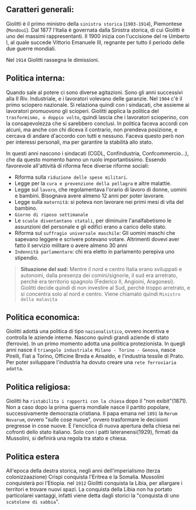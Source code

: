 <IndicePath/>
<script>
  import IndicePath from '$lib/IndicePath/index.svelte';
  </script>

## Caratteri generali:
Giolitti è il primo ministro della `sinistra storica` (`1903-1914`), Piemontese (`Mondouì`). Dal 1877 l'Italia è governata dalla Sinistra storica, di cui Giolitti è uno dei massimi rappresentanti.
Il 1900 inizia con l'uccisione del re Umberto I, al quale succede Vittorio Emanuele III, regnante per tutto il periodo delle due guerre mondiali. 

Nel `1914` Giolitti rassegna le dimissioni.

## Politica interna:
Quando sale al potere ci sono diverse agitazioni. Sono gli anni successivi alla II Riv. Industriale, e i lavoratori volevano delle garanzie. Nel `1904` c'è il primo sciopero nazionale. Si relaziona quindi con i sindacati, che assieme ai lavoratori promuovono gli scioperi. Giolitti applica la politica del `trasformismo, o doppio volto`, quindi lascia che i lavoratori scioperino, con la consapevolezza che si sarebbero conclusi. In politica faceva accordi con alcuni, ma anche con chi diceva il contrario, non prendeva posizione, e cercava di andare d'accordo con tutti e nessuno. Faceva questo però non per interessi personali, ma per garantire la stabilità allo stato. 

In questi anni nascono i sindacati (CGDL, Confindustria, Confcommercio...), che da questo momento hanno un ruolo importantissimo. 
Essendo favorevole all'attività di riforma fece diverse riforme sociali:
- Riforma sulla `riduzione delle spese militari`.
- Legge per la `cura e prevenzione della pellagra` e altre malattie.
- Legge sul `lavoro`, che regolamentava l'orario di lavoro di donne, uomini e bambini. Bisognava avere almeno 12 anni per poter lavorare. 
- Legge sulla `maternità`: si poteva non lavorare nei primi mesi di vita del bambino.
- `Giorno di riposo settimanale`
- Le `scuole diventantano statali`, per diminuire l'analfabetismo le assunzioni del personale e gli edifici erano a carico dello stato.
- Riforma sul `suffragio universale maschile`: Gli uomini maschi che sapevano leggere e scrivere potevano votare. Altrimenti dovevi aver fatto il servizio militare o avere almeno 30 anni
- `Indennità parlamentare`: chi era eletto in parlamento perepiva uno stipendio. 

>**Situazione del sud:** Mentre il nord e centro Italia erano sviluppati e autonomi, dalla presenza dei comini/signorie, il sud era arretrato, perchè era territorio spagnolo (Federico II, Angioini, Aragonesi). Giolitti decide quindi di non investire al Sud, perchè troppo arretrato, e si concentra solo al nord e centro. Viene chiamato quindi `Ministro della malavita`

## Politica economica:
Giolitti adottà una politica di tipo `nazionalistico`, ovvero incentiva e controlla le aziende interne. Nascono quindi grandi aziende di stato  (ferrovie). In un primo momento adotta una politica protezionista. In quegli anni nasce il `triangolo industriale Milano - Torino - Genova`, nasce Pirelli, Fiat a Torino, Officine Breda e Ansaldo, e l'industria tessile di Prato. Per poter sviluppare l'industria ha dovuto creare una `rete ferroviaria adatta`.

## Politica religiosa:
Giolitti ha `ristabilito i rapporti con la chiesa` dopo il "non exibit"(1871). Non a caso dopo la prima guerra mondiale nasce il partito popolare, successivamente democrazia cristiana. 
Il papa emana nel `1891` la `Rerum Novarum`, ovvero "sulle cose nuove", ovvero trasformare le decisioni pregresse in cose nuove. È l'enciclica di nuova apertura della chiesa nei cofronti dello stato italiano. 
Solo con i patti lateranensi(1929), firmati da Mussolini, si definirà una regola tra stato e chiesa. 

## Politica estera
All'epoca della destra storica, negli anni dell'imperialismo (terza colonizzaazione) Crispi conquista l'Eritrea e la Somalia. Mussolini conquisterà poi l'Etiopia. nel `1912` Giolitti conquista la Libia, per allargare i territori e trovare nuovi spazi. La conquista della Libia non ha portato particolarei vantaggi, infatti viene detta dagli storici la "conquista di uno `scatolone di sabbia`". 